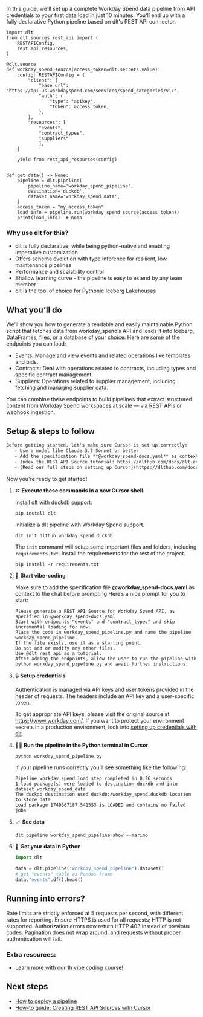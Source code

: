 In this guide, we'll set up a complete Workday Spend data pipeline from API credentials to your first data load in just 10 minutes. You'll end up with a fully declarative Python pipeline based on dlt's REST API connector.

```python-outcome
import dlt
from dlt.sources.rest_api import (
    RESTAPIConfig,
    rest_api_resources,
)

@dlt.source
def workday_spend_source(access_token=dlt.secrets.value):
    config: RESTAPIConfig = {
        "client": {
            "base_url": "https://api.us.workdayspend.com/services/spend_categories/v1/",
            "auth": {
                "type": "apikey",
                "token": access_token,
            },
        },
        "resources": [
            "events",
            "contract_types",
            "suppliers"
            ],
    }

    yield from rest_api_resources(config)


def get_data() -> None:
    pipeline = dlt.pipeline(
        pipeline_name='workday_spend_pipeline',
        destination='duckdb',
        dataset_name='workday_spend_data', 
    )
    access_token = "my_access_token"
    load_info = pipeline.run(workday_spend_source(access_token))
    print(load_info)  # noqa
```

### Why use dlt for this?

- dlt is fully declarative, while being python-native and enabling imperative customization
- Offers schema evolution with type inference for resilient, low maintenance pipelines
- Performance and scalability control
- Shallow learning curve - the pipeline is easy to extend by any team member
- dlt is the tool of choice for Pythonic Iceberg Lakehouses

## What you’ll do

We’ll show you how to generate a readable and easily maintainable Python script that fetches data from workday_spend’s API and loads it into Iceberg, DataFrames, files, or a database of your choice. Here are some of the endpoints you can load:

- Events: Manage and view events and related operations like templates and bids.
- Contracts: Deal with operations related to contracts, including types and specific contract management.
- Suppliers: Operations related to supplier management, including fetching and managing supplier data.

You can combine these endpoints to build pipelines that extract structured content from Workday Spend workspaces at scale — via REST APIs or webhook ingestion.

## Setup & steps to follow

```default
Before getting started, let's make sure Cursor is set up correctly:
   - Use a model like Claude 3.7 Sonnet or better
   - Add the specification file **@workday_spend-docs.yaml** as context
   - Index the REST API Source tutorial: https://dlthub.com/docs/dlt-ecosystem/verified-sources/rest_api/ and add it to context as **@dlt rest api**
   - [Read our full steps on setting up Cursor](https://dlthub.com/docs/dlt-ecosystem/llm-tooling/cursor-restapi#23-configuring-cursor-with-documentation)
```

Now you're ready to get started! 

1. ⚙️ **Execute these commands in a new Cursor shell.**
    
    Install dlt with duckdb support:
    ```shell
    pip install dlt
    ```

    Initialize a dlt pipeline with Workday Spend support.
    ```shell
    dlt init dlthub:workday_spend duckdb
    ```

    The `init` command will setup some important files and folders, including `requirements.txt`. Install the requirements for the rest of the project.
    ```shell
    pip install -r requirements.txt
    ```
    
2. 🤠 **Start vibe-coding**
    
    Make sure to add the specification file **@workday_spend-docs.yaml** as context to the chat before prompting
    Here’s a nice prompt for you to start: 
    
    ```prompt
    Please generate a REST API Source for Workday Spend API, as specified in @workday_spend-docs.yaml 
    Start with endpoints "events" and "contract_types" and skip incremental loading for now. 
    Place the code in workday_spend_pipeline.py and name the pipeline workday_spend_pipeline. 
    If the file exists, use it as a starting point. 
    Do not add or modify any other files. 
    Use @dlt rest api as a tutorial. 
    After adding the endpoints, allow the user to run the pipeline with python workday_spend_pipeline.py and await further instructions.
    ```

    
3. 🔒 **Setup credentials** 
    
    Authentication is managed via API keys and user tokens provided in the header of requests. The headers include an API key and a user-specific token.
    
    To get appropriate API keys, please visit the original source at https://www.workday.com/.
    If you want to protect your environment secrets in a production environment, look into [setting up credentials with dlt](https://dlthub.com/docs/walkthroughs/add_credentials).
    
4. 🏃‍♀️ **Run the pipeline in the Python terminal in Cursor**
    
    ```shell
    python workday_spend_pipeline.py
    ```
    
    If your pipeline runs correctly you’ll see something like the following:
    
    ```shell
    Pipeline workday_spend load step completed in 0.26 seconds
    1 load package(s) were loaded to destination duckdb and into dataset workday_spend_data
    The duckdb destination used duckdb:/workday_spend.duckdb location to store data
    Load package 1749667187.541553 is LOADED and contains no failed jobs
    ```
    
5. 📈 **See data**
    
    ```shell
    dlt pipeline workday_spend_pipeline show --marimo
    ```
    
6. 🐍 **Get your data in Python**
    
    ```python
    import dlt

   data = dlt.pipeline("workday_spend_pipeline").dataset()
   # get "events" table as Pandas frame
   data."events".df().head()
    ```

## Running into errors?

Rate limits are strictly enforced at 5 requests per second, with different rates for reporting. Ensure HTTPS is used for all requests; HTTP is not supported. Authorization errors now return HTTP 403 instead of previous codes. Pagination does not wrap around, and requests without proper authentication will fail.

### Extra resources:

- [Learn more with our 1h vibe coding course!](https://www.youtube.com/watch?v=GGid70rnJuM)

## Next steps

- [How to deploy a pipeline](https://dlthub.com/docs/walkthroughs/deploy-a-pipeline)
- [How-to guide: Creating REST API Sources with Cursor](https://dlthub.com/docs/dlt-ecosystem/llm-tooling/cursor-restapi)